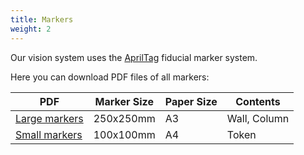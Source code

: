 ```yaml
---
title: Markers
weight: 2
---
```


Our vision system uses the [AprilTag](https://april.eecs.umich.edu/software/apriltag/) fiducial marker system.

Here you can download PDF files of all markers:

| PDF                             | Marker Size | Paper Size | Contents     |
|---------------------------------|-------------|------------|--------------|
| [Large markers](large-tags.pdf) | 250x250mm   | A3         | Wall, Column |
| [Small markers](small-tags.pdf) | 100x100mm   | A4         | Token        |
